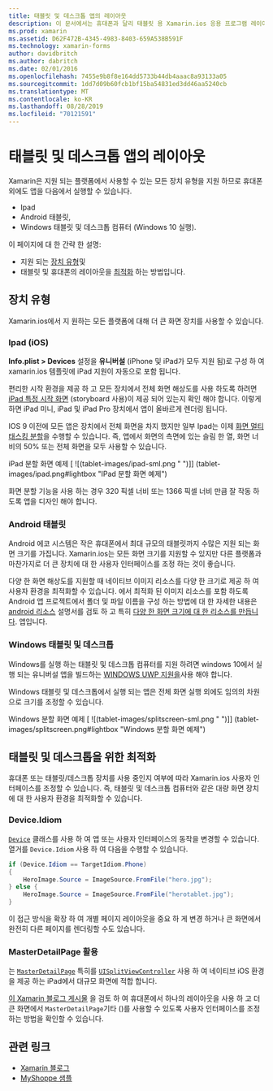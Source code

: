 ```yaml
---
title: 태블릿 및 데스크톱 앱의 레이아웃
description: 이 문서에서는 휴대폰과 달리 태블릿 용 Xamarin.ios 응용 프로그램 레이아웃을 최적화 하는 방법을 설명 합니다.
ms.prod: xamarin
ms.assetid: D62F472B-4345-4983-8403-659A538B591F
ms.technology: xamarin-forms
author: davidbritch
ms.author: dabritch
ms.date: 02/01/2016
ms.openlocfilehash: 7455e9b8f8e164dd5733b44db4aaac8a93133a05
ms.sourcegitcommit: 1dd7d09b60fcb1bf15ba54831ed3dd46aa5240cb
ms.translationtype: MT
ms.contentlocale: ko-KR
ms.lasthandoff: 08/28/2019
ms.locfileid: "70121591"
---
```

# <a name="layout-for-tablet-and-desktop-apps"></a>태블릿 및 데스크톱 앱의 레이아웃

Xamarin은 지원 되는 플랫폼에서 사용할 수 있는 모든 장치 유형을 지원 하므로 휴대폰 외에도 앱을 다음에서 실행할 수 있습니다.

- Ipad
- Android 태블릿,
- Windows 태블릿 및 데스크톱 컴퓨터 (Windows 10 실행).

이 페이지에 대 한 간략 한 설명:

- 지원 되는 [장치 유형](#Device_Types)및
- 태블릿 및 휴대폰의 레이아웃을 [최적화](#optimize) 하는 방법입니다.

<a name="Device_Types" />

## <a name="device-types"></a>장치 유형

Xamarin.ios에서 지 원하는 모든 플랫폼에 대해 더 큰 화면 장치를 사용할 수 있습니다.

### <a name="ipads-ios"></a>Ipad (iOS)

**Info.plist > Devices** 설정을 **유니버설** (iPhone 및 iPad가 모두 지원 됨)로 구성 하 여 xamarin.ios 템플릿에 iPad 지원이 자동으로 포함 됩니다.

편리한 시작 환경을 제공 하 고 모든 장치에서 전체 화면 해상도를 사용 하도록 하려면 [iPad 특정 시작 화면](~/ios/app-fundamentals/images-icons/launch-screens.md) (storyboard 사용)이 제공 되어 있는지 확인 해야 합니다. 이렇게 하면 iPad 미니, iPad 및 iPad Pro 장치에서 앱이 올바르게 렌더링 됩니다.

IOS 9 이전에 모든 앱은 장치에서 전체 화면을 차지 했지만 일부 Ipad는 이제 [화면 멀티태스킹 분할](~/ios/platform/multitasking.md)을 수행할 수 있습니다.
즉, 앱에서 화면의 측면에 있는 슬림 한 열, 화면 너비의 50% 또는 전체 화면을 모두 사용할 수 있습니다.

iPad 분할 화면 예제 [ ![(tablet-images/ipad-sml.png " ")]] (tablet-images/ipad.png#lightbox "IPad 분할 화면 예제")

화면 분할 기능을 사용 하는 경우 320 픽셀 너비 또는 1366 픽셀 너비 만큼 잘 작동 하도록 앱을 디자인 해야 합니다.

### <a name="android-tablets"></a>Android 태블릿

Android 에코 시스템은 작은 휴대폰에서 최대 규모의 태블릿까지 수많은 지원 되는 화면 크기를 가집니다. Xamarin.ios는 모든 화면 크기를 지원할 수 있지만 다른 플랫폼과 마찬가지로 더 큰 장치에 대 한 사용자 인터페이스를 조정 하는 것이 좋습니다.

다양 한 화면 해상도를 지원할 때 네이티브 이미지 리소스를 다양 한 크기로 제공 하 여 사용자 환경을 최적화할 수 있습니다.
에서 최적화 된 이미지 리소스를 포함 하도록 Android 앱 프로젝트에서 폴더 및 파일 이름을 구성 하는 방법에 대 한 자세한 내용은 [android 리소스](~/android/app-fundamentals/resources-in-android/index.md) 설명서를 검토 하 고 특히 [다양 한 화면 크기에 대 한 리소스를 만듭니다](~/android/app-fundamentals/resources-in-android/resources-for-varying-screens.md). 앱입니다.

### <a name="windows-tablets-and-desktops"></a>Windows 태블릿 및 데스크톱

Windows를 실행 하는 태블릿 및 데스크톱 컴퓨터를 지원 하려면 windows 10에서 실행 되는 유니버설 앱을 빌드하는 [WINDOWS UWP 지원을](~/xamarin-forms/platform/windows/installation/index.md)사용 해야 합니다.

Windows 태블릿 및 데스크톱에서 실행 되는 앱은 전체 화면 실행 외에도 임의의 차원으로 크기를 조정할 수 있습니다.

Windows 분할 화면 예제 [ ![(tablet-images/splitscreen-sml.png " ")]] (tablet-images/splitscreen.png#lightbox "Windows 분할 화면 예제")


<a name="optimize" />

## <a name="optimizing-for-tablet-and-desktop"></a>태블릿 및 데스크톱을 위한 최적화

휴대폰 또는 태블릿/데스크톱 장치를 사용 중인지 여부에 따라 Xamarin.ios 사용자 인터페이스를 조정할 수 있습니다. 즉, 태블릿 및 데스크톱 컴퓨터와 같은 대량 화면 장치에 대 한 사용자 환경을 최적화할 수 있습니다.


### <a name="deviceidiom"></a>Device.Idiom

[`Device`](~/xamarin-forms/platform/device.md) 클래스를 사용 하 여 앱 또는 사용자 인터페이스의 동작을 변경할 수 있습니다. 열거를 `Device.Idiom` 사용 하 여 다음을 수행할 수 있습니다.

```csharp
if (Device.Idiom == TargetIdiom.Phone)
{
    HeroImage.Source = ImageSource.FromFile("hero.jpg");
} else {
    HeroImage.Source = ImageSource.FromFile("herotablet.jpg");
}
```

이 접근 방식을 확장 하 여 개별 페이지 레이아웃을 중요 하 게 변경 하거나 큰 화면에서 완전히 다른 페이지를 렌더링할 수도 있습니다.

### <a name="leveraging-masterdetailpage"></a>MasterDetailPage 활용

는 [`MasterDetailPage`](xref:Xamarin.Forms.MasterDetailPage) 특히를 [`UISplitViewController`](xref:UIKit.UISplitViewController) 사용 하 여 네이티브 iOS 환경을 제공 하는 iPad에서 대규모 화면에 적합 합니다.

[이 Xamarin 블로그 게시물](https://blog.xamarin.com/bringing-xamarin-forms-apps-to-tablets/) 을 검토 하 여 휴대폰에서 하나의 레이아웃을 사용 하 고 더 큰 화면에서 `MasterDetailPage`기타 ()를 사용할 수 있도록 사용자 인터페이스를 조정 하는 방법을 확인할 수 있습니다.



## <a name="related-links"></a>관련 링크

- [Xamarin 블로그](https://blog.xamarin.com/bringing-xamarin-forms-apps-to-tablets/)
- [MyShoppe 샘플](https://github.com/jamesmontemagno/myshoppe)
